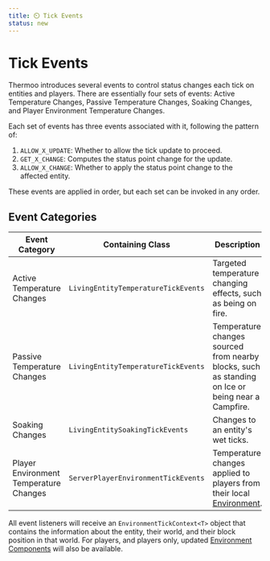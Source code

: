 ```yaml
---
title: ⏲️ Tick Events
status: new
---
```

# Tick Events

Thermoo introduces several events to control status changes each tick on entities and players. There are essentially four sets of events: Active Temperature Changes, Passive Temperature Changes, Soaking Changes, and Player Environment Temperature Changes.

Each set of events has three events associated with it, following the pattern of:

1. `ALLOW_X_UPDATE`: Whether to allow the tick update to proceed.
2. `GET_X_CHANGE`: Computes the status point change for the update.
3. `ALLOW_X_CHANGE`: Whether to apply the status point change to the affected entity.

These events are applied in order, but each set can be invoked in any order.

## Event Categories
| Event Category                         | Containing Class                    | Description                                                                                       | 
|----------------------------------------|-------------------------------------|---------------------------------------------------------------------------------------------------|
| Active Temperature Changes             | `LivingEntityTemperatureTickEvents` | Targeted temperature changing effects, such as being on fire.                                     |
| Passive Temperature Changes            | `LivingEntityTemperatureTickEvents` | Temperature changes sourced from nearby blocks, such as standing on Ice or being near a Campfire. |
| Soaking Changes                        | `LivingEntitySoakingTickEvents`     | Changes to an entity's wet ticks.                                                                 |
| Player Environment Temperature Changes | `ServerPlayerEnvironmentTickEvents` | Temperature changes applied to players from their local [Environment](../datapacks/environment_definition.md).                       |

All event listeners will receive an `EnvironmentTickContext<T>` object that contains the information about the entity, their world, and their block position in that world. For players, and players only, updated [Environment Components](../datapacks/environment_component_type.md) will also be available.